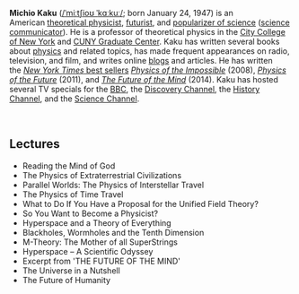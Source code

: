 






<p><strong>Michio Kaku</strong>&nbsp;(<span class="rt-commentedText nowrap"><span class="IPA nopopups noexcerpt"><a title="Help:IPA/English" href="https://en.wikipedia.org/wiki/Help:IPA/English">/<span title="/ˈ/: primary stress follows">ˈ</span><span title="'m' in 'my'">m</span><span title="/iː/: 'ee' in 'fleece'">iː</span><span title="/tʃ/: 'ch' in 'China'">tʃ</span><span title="/i/: 'y' in 'happy'">i</span><span title="/oʊ/: 'o' in 'code'">oʊ</span><span class="wrap">&nbsp;</span><span title="/ˈ/: primary stress follows">ˈ</span><span title="'k' in 'kind'">k</span><span title="/ɑː/: 'a' in 'father'">ɑː</span><span title="'k' in 'kind'">k</span><span title="/uː/: 'oo' in 'goose'">uː</span>/</a></span></span>; born January 24, 1947) is an American&nbsp;<a title="Theoretical physics" href="https://en.wikipedia.org/wiki/Theoretical_physics">theoretical physicist</a>,&nbsp;<a title="Futurist" href="https://en.wikipedia.org/wiki/Futurist">futurist</a>, and&nbsp;<a title="Popular science" href="https://en.wikipedia.org/wiki/Popular_science">popularizer of science</a>&nbsp;(<a class="mw-redirect" title="Science communicator" href="https://en.wikipedia.org/wiki/Science_communicator">science communicator</a>). He is a professor of theoretical physics in the&nbsp;<a title="City College of New York" href="https://en.wikipedia.org/wiki/City_College_of_New_York">City College of New York</a>&nbsp;and&nbsp;<a class="mw-redirect" title="CUNY Graduate Center" href="https://en.wikipedia.org/wiki/CUNY_Graduate_Center">CUNY Graduate Center</a>. Kaku has written several books about&nbsp;<a title="Physics" href="https://en.wikipedia.org/wiki/Physics">physics</a>&nbsp;and related topics, has made frequent appearances on radio, television, and film, and writes online&nbsp;<a title="Blog" href="https://en.wikipedia.org/wiki/Blog">blogs</a>&nbsp;and articles. He has written the&nbsp;<a title="The New York Times Best Seller list" href="https://en.wikipedia.org/wiki/The_New_York_Times_Best_Seller_list"><em>New York Times</em>&nbsp;best sellers</a>&nbsp;<em><a title="Physics of the Impossible" href="https://en.wikipedia.org/wiki/Physics_of_the_Impossible">Physics of the Impossible</a></em>&nbsp;(2008),&nbsp;<em><a title="Physics of the Future" href="https://en.wikipedia.org/wiki/Physics_of_the_Future">Physics of the Future</a></em>&nbsp;(2011), and&nbsp;<em><a title="The Future of the Mind" href="https://en.wikipedia.org/wiki/The_Future_of_the_Mind">The Future of the Mind</a></em>&nbsp;(2014). Kaku has hosted several TV specials for the&nbsp;<a title="BBC" href="https://en.wikipedia.org/wiki/BBC">BBC</a>, the&nbsp;<a title="Discovery Channel" href="https://en.wikipedia.org/wiki/Discovery_Channel">Discovery Channel</a>, the&nbsp;<a class="mw-redirect" title="History (U.S. TV channel)" href="https://en.wikipedia.org/wiki/History_(U.S._TV_channel)">History Channel</a>, and the&nbsp;<a title="Science Channel" href="https://en.wikipedia.org/wiki/Science_Channel">Science Channel</a>.</p>
</br>

<h2>Lectures </h2>






<ul>
                                <li><a target="_blank" href="https://github.com/manjunath5496/Michio-Kaku-Lectures/blob/master/mik(11).pdf" style="text-decoration:none;">Reading the Mind of God </a></li>
  
<li><a target="_blank" href="https://github.com/manjunath5496/Michio-Kaku-Lectures/blob/master/mik(12).pdf" style="text-decoration:none;">The Physics of Extraterrestrial Civilizations</a></li>  
  
<li><a target="_blank" href="https://github.com/manjunath5496/Michio-Kaku-Lectures/blob/master/mik(13).pdf" style="text-decoration:none;">Parallel Worlds: The Physics of Interstellar Travel</a></li>
                               
 <li><a target="_blank" href="https://github.com/manjunath5496/Michio-Kaku-Lectures/blob/master/mik(14).pdf" style="text-decoration:none;">The Physics of Time Travel</a></li>                              
<li><a target="_blank" href="https://github.com/manjunath5496/Michio-Kaku-Lectures/blob/master/mik(15).pdf" style="text-decoration:none;">What to Do If You Have a Proposal for the Unified Field Theory?</a></li>
                                <li><a target="_blank" href="https://github.com/manjunath5496/Michio-Kaku-Lectures/blob/master/mik(16).pdf" style="text-decoration:none;">So You Want to Become a Physicist? </a></li>
                <li><a target="_blank" href="https://github.com/manjunath5496/Michio-Kaku-Lectures/blob/master/mik(17).pdf" style="text-decoration:none;">Hyperspace and a Theory of Everything</a></li>                                
                                
<li><a target="_blank" href="https://github.com/manjunath5496/Michio-Kaku-Lectures/blob/master/mik(18).pdf" style="text-decoration:none;">Blackholes, Wormholes and the Tenth Dimension</a></li>

<li><a target="_blank" href="https://github.com/manjunath5496/Michio-Kaku-Lectures/blob/master/mik(19).pdf" style="text-decoration:none;">M-Theory: The Mother of all SuperStrings </a></li>

<li><a target="_blank" href="https://github.com/manjunath5496/Michio-Kaku-Lectures/blob/master/mik(20).pdf" style="text-decoration:none;">Hyperspace – A Scientific Odyssey </a></li>


<li><a target="_blank" href="https://github.com/manjunath5496/Michio-Kaku-Lectures/blob/master/mik(21).pdf" style="text-decoration:none;">Excerpt from 'THE FUTURE OF THE MIND' </a></li>

<li><a target="_blank" href="https://github.com/manjunath5496/Michio-Kaku-Lectures/blob/master/mik(22).pdf" style="text-decoration:none;">The Universe in a Nutshell </a></li>


<li><a target="_blank" href="https://github.com/manjunath5496/Michio-Kaku-Lectures/blob/master/mik(23).pdf" style="text-decoration:none;">The Future of Humanity </a></li>



</ul>

